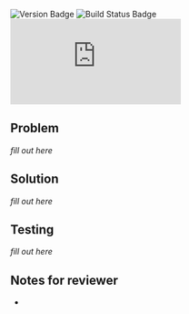 <!-- Change the ## to your pull request number -->
![Version Badge](https://img.shields.io/github/package-json/v/RGB-Schemes/oculus-start-bot?color=blue&logo=oculus) ![Build Status Badge](https://img.shields.io/github/workflow/status/RGB-Schemes/oculus-start-bot/Pull%20Request%20Status?logo=node.js) ![Coverage Badge](https://img.shields.io/endpoint?url=https://gist.githubusercontent.com/GEMISIS/d16ca0b787ba038971dd1308518c190d/raw/oculus-start-bot__pull_##.json)

## Problem
*fill out here*

## Solution
*fill out here*

## Testing
*fill out here*

## Notes for reviewer
*
